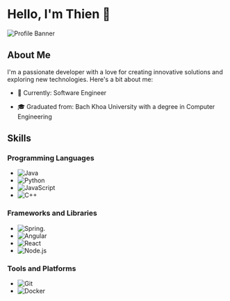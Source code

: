

<!--
**ngonhatthien120/ngonhatthien120** is a ✨ _special_ ✨ repository because its `README.md` (this file) appears on your GitHub profile.

Here are some ideas to get you started:

- 🔭 I’m currently working on ...
- 🌱 I’m currently learning ...
- 👯 I’m looking to collaborate on ...
- 🤔 I’m looking for help with ...
- 💬 Ask me about ...
- 📫 How to reach me: ...
- 😄 Pronouns: ...
- ⚡ Fun fact: ...
-->

# Hello, I'm Thien 👋

![Profile Banner](https://via.placeholder.com/1200x300.png?text=Welcome+to+My+GitHub+Profile)

## About Me

I'm a passionate developer with a love for creating innovative solutions and exploring new technologies. Here's a bit about me:

- 🌱 Currently: Software Engineer
<!--
- 💼 Working as: [Your Job Title] at [Your Company]
-->
- 🎓 Graduated from: Bach Khoa University with a degree in Computer Engineering
<!--
- 🏆 Achievements: [List any notable achievements, certifications, or awards]
- 💬 Ask me about: [Topics you're knowledgeable about]
-->
## Skills

### Programming Languages
- ![Java](https://img.shields.io/badge/Java-ED8B00?style=for-the-badge&logo=openjdk&logoColor=white)
- ![Python](https://img.shields.io/badge/Python-3776AB?style=flat-square&logo=python&logoColor=white)
- ![JavaScript](https://img.shields.io/badge/JavaScript-F7DF1E?style=flat-square&logo=javascript&logoColor=black)
- ![C++](https://img.shields.io/badge/C++-00599C?style=flat-square&logo=cplusplus&logoColor=white)

### Frameworks and Libraries
- ![Spring](https://img.shields.io/badge/Spring-6DB33F?style=for-the-badge&logo=spring&logoColor=white).
- ![Angular](https://img.shields.io/badge/-Angular-DD0031?style=flat-square&logo=angular&logoColor=white)
- ![React](https://img.shields.io/badge/React-20232A?style=flat-square&logo=react&logoColor=61DAFB)
- ![Node.js](https://img.shields.io/badge/Node.js-339933?style=flat-square&logo=nodedotjs&logoColor=white)


### Tools and Platforms
- ![Git](https://img.shields.io/badge/Git-F05032?style=flat-square&logo=git&logoColor=white)
- ![Docker](https://img.shields.io/badge/Docker-2496ED?style=flat-square&logo=docker&logoColor=white)
<!--
- ![AWS](https://img.shields.io/badge/AWS-232F3E?style=flat-square&logo=amazonaws&logoColor=white)

## Projects

### [Project 1 Name](https://github.com/yourusername/project1)
A brief description of what the project does and its main features.

### [Project 2 Name](https://github.com/yourusername/project2)
A brief description of what the project does and its main features.

## Contact Me

Feel free to reach out to me through any of the following platforms:

- ![LinkedIn](https://img.shields.io/badge/LinkedIn-0077B5?style=flat-square&logo=linkedin&logoColor=white) [LinkedIn](https://www.linkedin.com/in/yourprofile)
- ![Twitter](https://img.shields.io/badge/Twitter-1DA1F2?style=flat-square&logo=twitter&logoColor=white) [Twitter](https://twitter.com/yourprofile)
- ![Email](https://img.shields.io/badge/Email-D14836?style=flat-square&logo=gmail&logoColor=white) your.email@example.com

![GitHub Stats](https://github-readme-stats.vercel.app/api?username=yourusername&show_icons=true&theme=radical)

![Top Languages](https://github-readme-stats.vercel.app/api/top-langs/?username=yourusername&layout=compact&theme=radical)

---

⭐️ From [Your Name](https://github.com/yourusername)
-->
